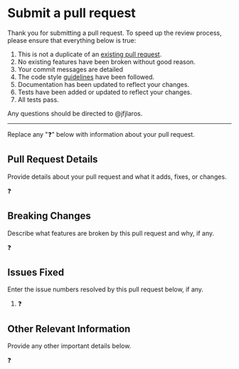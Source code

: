 # Submit a pull request
Thank you for submitting a pull request. To speed up the review process, please
ensure that everything below is true:

1. This is not a duplicate of an [existing pull request][1].
2. No existing features have been broken without good reason.
3. Your commit messages are detailed
4. The code style [guidelines][2] have been followed.
5. Documentation has been updated to reflect your changes.
6. Tests have been added or updated to reflect your changes.
7. All tests pass.

Any questions should be directed to @jfjlaros.

---

Replace any ":question:" below with information about your pull request.

## Pull Request Details
Provide details about your pull request and what it adds, fixes, or changes.

:question:

## Breaking Changes
Describe what features are broken by this pull request and why, if any.

:question:

## Issues Fixed
Enter the issue numbers resolved by this pull request below, if any.

1. :question:

## Other Relevant Information
Provide any other important details below.

:question:

[1]: https://github.com/jfjlaros/vma209/pulls
[2]: https://github.com/jfjlaros/vma209/blob/master/docs/CONTRIBUTING.md#code-style
